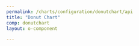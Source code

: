```yaml
---
permalink: /charts/configuration/donutchart/api
title: "Donut Chart"
comp: donutchart
layout: o-component

---
```

